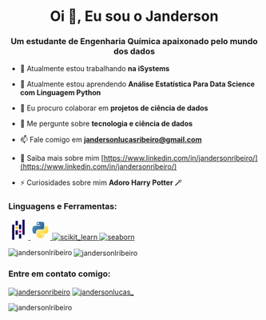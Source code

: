 <h1 align="center">Oi 👋, Eu sou o Janderson</h1>
<h3 align="center">Um estudante de Engenharia Química apaixonado pelo mundo dos dados</h3>

- 🔭 Atualmente estou trabalhando **na iSystems**

- 🌱 Atualmente estou aprendendo **Análise Estatística Para Data Science com Linguagem Python**

- 👯 Eu procuro colaborar em **projetos de ciência de dados**

- 💬 Me pergunte sobre **tecnologia e ciência de dados**

- 📫 Fale comigo em **jandersonlucasribeiro@gmail.com**

- 📄 Saiba mais sobre mim [https://www.linkedin.com/in/jandersonribeiro/](https://www.linkedin.com/in/jandersonribeiro/)

- ⚡ Curiosidades sobre mim **Adoro Harry Potter 🪄**

<h3 align="left">Linguagens e Ferramentas:</h3>
<p align="left"> <a href="https://pandas.pydata.org/" target="_blank" rel="noreferrer"> <img src="https://raw.githubusercontent.com/devicons/devicon/2ae2a900d2f041da66e950e4d48052658d850630/icons/pandas/pandas-original.svg" alt="pandas" width="40" height="40"/> </a> <a href="https://www.python.org" target="_blank" rel="noreferrer"> <img src="https://raw.githubusercontent.com/devicons/devicon/master/icons/python/python-original.svg" alt="python" width="40" height="40"/> </a> <a href="https://scikit-learn.org/" target="_blank" rel="noreferrer"> <img src="https://upload.wikimedia.org/wikipedia/commons/0/05/Scikit_learn_logo_small.svg" alt="scikit_learn" width="40" height="40"/> </a> <a href="https://seaborn.pydata.org/" target="_blank" rel="noreferrer"> <img src="https://seaborn.pydata.org/_images/logo-mark-lightbg.svg" alt="seaborn" width="40" height="40"/> </a> </p>

<p><img align="left" src="https://github-readme-stats.vercel.app/api/top-langs?username=jandersonlribeiro&show_icons=true&locale=en&layout=compact" alt="jandersonlribeiro" /></p>

<p>&nbsp;<img align="center" src="https://github-readme-stats.vercel.app/api?username=jandersonlribeiro&show_icons=true&locale=en" alt="jandersonlribeiro" /></p>

<h3 align="left">Entre em contato comigo:</h3>
<p align="left">
<a href="https://linkedin.com/in/jandersonribeiro" target="blank"><img align="center" src="https://raw.githubusercontent.com/rahuldkjain/github-profile-readme-generator/master/src/images/icons/Social/linked-in-alt.svg" alt="jandersonribeiro" height="30" width="40" /></a>
<a href="https://instagram.com/jandersonlucas_" target="blank"><img align="center" src="https://raw.githubusercontent.com/rahuldkjain/github-profile-readme-generator/master/src/images/icons/Social/instagram.svg" alt="jandersonlucas_" height="30" width="40" /></a>
</p>


<p align="left"> <img src="https://komarev.com/ghpvc/?username=jandersonlribeiro&label=Profile%20views&color=0e75b6&style=flat" alt="jandersonlribeiro" /> </p>
